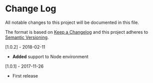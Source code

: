 # Change Log
All notable changes to this project will be documented in this file.

The format is based on [Keep a Changelog](http://keepachangelog.com/)
and this project adheres to [Semantic Versioning](http://semver.org/).

[1.0.2] - 2018-02-11
- **Added** support to Node environment

[1.0.1] - 2017-11-26
- First release